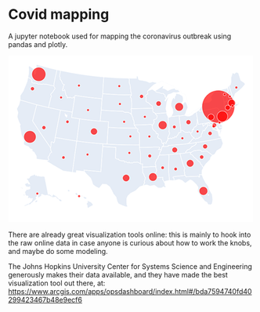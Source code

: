 # Covid mapping
A jupyter notebook used for mapping the coronavirus outbreak using pandas and plotly.

![bubble map](images/bubble_map.png)


There are already great visualization tools online: this is mainly to hook into the raw online data in case anyone is curious about how to work the knobs, and maybe  do some modeling.

The Johns Hopkins University Center for Systems Science and Engineering  generously makes their data available, and they have made the best visualization tool out there, at:
https://www.arcgis.com/apps/opsdashboard/index.html#/bda7594740fd40299423467b48e9ecf6
